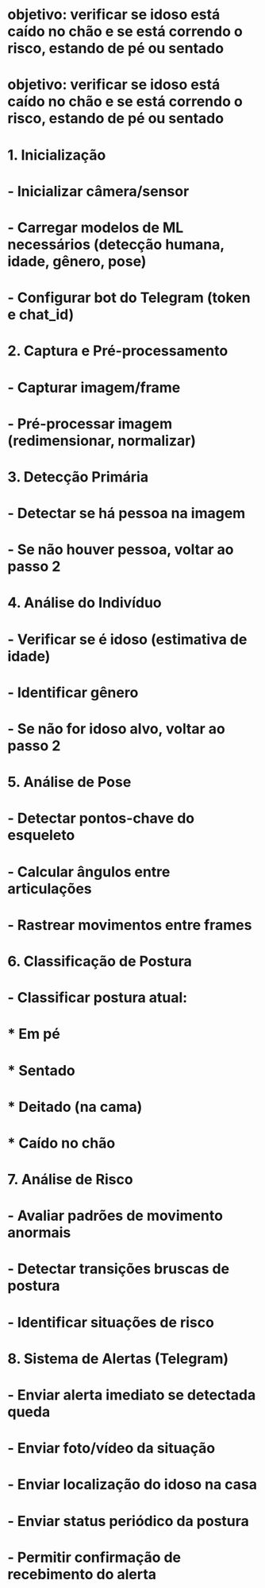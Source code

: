 # objetivo: verificar se idoso está caído no chão e se está correndo o risco, estando de pé ou sentado

# objetivo: verificar se idoso está caído no chão e se está correndo o risco, estando de pé ou sentado

# 1. Inicialização
# - Inicializar câmera/sensor
# - Carregar modelos de ML necessários (detecção humana, idade, gênero, pose)
# - Configurar bot do Telegram (token e chat_id)

# 2. Captura e Pré-processamento
# - Capturar imagem/frame
# - Pré-processar imagem (redimensionar, normalizar)

# 3. Detecção Primária
# - Detectar se há pessoa na imagem
# - Se não houver pessoa, voltar ao passo 2

# 4. Análise do Indivíduo
# - Verificar se é idoso (estimativa de idade)
# - Identificar gênero
# - Se não for idoso alvo, voltar ao passo 2

# 5. Análise de Pose
# - Detectar pontos-chave do esqueleto
# - Calcular ângulos entre articulações
# - Rastrear movimentos entre frames

# 6. Classificação de Postura
# - Classificar postura atual:
#   * Em pé
#   * Sentado
#   * Deitado (na cama)
#   * Caído no chão

# 7. Análise de Risco
# - Avaliar padrões de movimento anormais
# - Detectar transições bruscas de postura
# - Identificar situações de risco

# 8. Sistema de Alertas (Telegram)
# - Enviar alerta imediato se detectada queda
# - Enviar foto/vídeo da situação
# - Enviar localização do idoso na casa
# - Enviar status periódico da postura
# - Permitir confirmação de recebimento do alerta